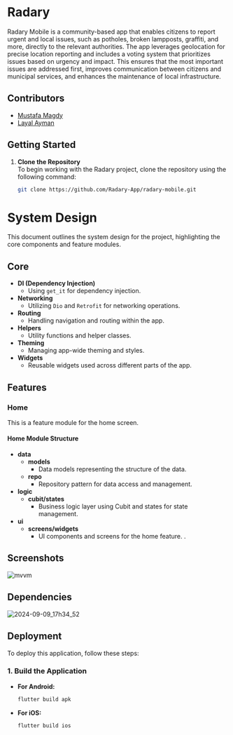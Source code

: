 # Radary 

Radary Mobile is a community-based app that enables citizens to report urgent and local issues, such as potholes, broken lampposts, graffiti, and more, directly to the relevant authorities. The app leverages geolocation for precise location reporting and includes a voting system that prioritizes issues based on urgency and impact. This ensures that the most important issues are addressed first, improves communication between citizens and municipal services, and enhances the maintenance of local infrastructure.
## Contributors

- [Mustafa Magdy](https://github.com/mustafa-dev-nasr)
- [Layal Ayman](https://github.com/layalaymann)
## Getting Started

1. **Clone the Repository**  
   To begin working with the Radary project, clone the repository using the following command:

   ```bash
   git clone https://github.com/Radary-App/radary-mobile.git
   ```

# System Design

This document outlines the system design for the project, highlighting the core components and feature modules.

## Core

- **DI (Dependency Injection)**
  - Using `get_it` for dependency injection.
- **Networking**
  - Utilizing `Dio` and `Retrofit` for networking operations.
- **Routing**
  - Handling navigation and routing within the app.
- **Helpers**
  - Utility functions and helper classes.
- **Theming**
  - Managing app-wide theming and styles.
- **Widgets**
  - Reusable widgets used across different parts of the app.

## Features

### Home

This is a feature module for the home screen.

#### Home Module Structure

- **data**
  - **models**
    - Data models representing the structure of the data.
  - **repo**
    - Repository pattern for data access and management.
- **logic**
  - **cubit/states**
    - Business logic layer using Cubit and states for state management.
- **ui**
  - **screens/widgets**
    - UI components and screens for the home feature.
.
## Screenshots

![mvvm](https://github.com/user-attachments/assets/1f118e0b-8424-48df-8ed3-4c33e21de174)


## Dependencies
![2024-09-09_17h34_52](https://github.com/user-attachments/assets/030a823e-a1af-4848-be72-087b8b08bb8f)


## Deployment

To deploy this application, follow these steps:

### 1. Build the Application

- **For Android:**
  ```bash
  flutter build apk

- **For iOS:**
  ```bash
  flutter build ios
